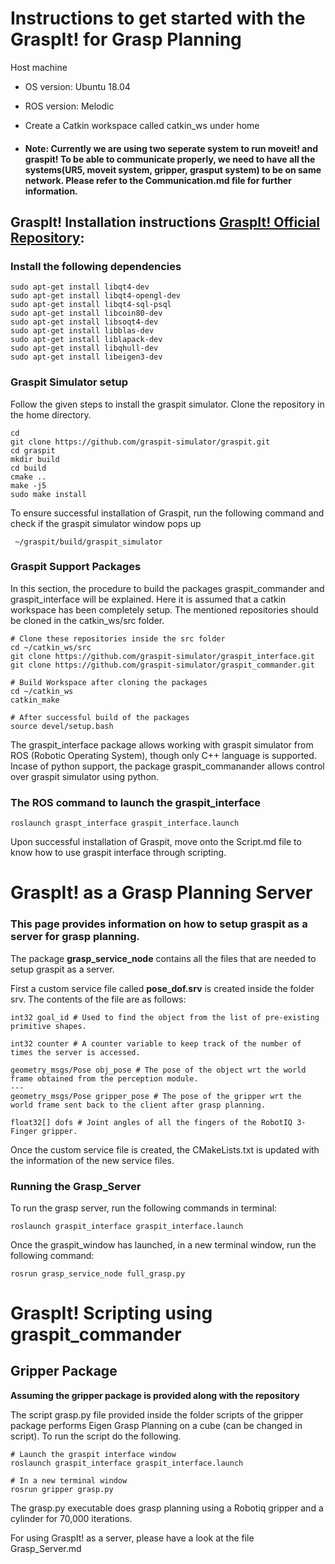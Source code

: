 # Instructions to get started with the GraspIt! for Grasp Planning 

Host machine 
- OS version: Ubuntu 18.04
- ROS version: Melodic
- Create a Catkin workspace called catkin_ws under home  

- #### Note:  Currently we are using two seperate system to run moveit! and graspit! To be able to communicate properly, we need to have all the systems(UR5, moveit system, gripper, grasput system) to be on same network. Please refer to the Communication.md file for further information. 
## GraspIt! Installation instructions [GraspIt! Official Repository](https://github.com/graspit-simulator/graspit): 
### Install the following dependencies
```
sudo apt-get install libqt4-dev
sudo apt-get install libqt4-opengl-dev
sudo apt-get install libqt4-sql-psql
sudo apt-get install libcoin80-dev
sudo apt-get install libsoqt4-dev
sudo apt-get install libblas-dev
sudo apt-get install liblapack-dev
sudo apt-get install libqhull-dev
sudo apt-get install libeigen3-dev
```
### Graspit Simulator setup
Follow the given steps to install the graspit simulator. Clone the repository in the home directory.
```
cd 
git clone https://github.com/graspit-simulator/graspit.git
cd graspit
mkdir build
cd build
cmake ..
make -j5
sudo make install
```
To ensure successful installation of Graspit, run the following command and check if the graspit simulator window pops up
```
 ~/graspit/build/graspit_simulator
```
### Graspit Support Packages
In this section, the procedure to build the packages graspit_commander and graspit_interface will be explained. Here it is assumed that a catkin workspace has been completely setup. The mentioned repositories should be cloned in the catkin_ws/src folder.

```
# Clone these repositories inside the src folder
cd ~/catkin_ws/src
git clone https://github.com/graspit-simulator/graspit_interface.git
git clone https://github.com/graspit-simulator/graspit_commander.git

# Build Workspace after cloning the packages
cd ~/catkin_ws
catkin_make

# After successful build of the packages
source devel/setup.bash
```
The graspit_interface package allows working with graspit simulator from ROS (Robotic Operating System), though only C++ language is supported. Incase of python support, the package graspit_commanander allows control over graspit simulator using python.

### The ROS command to launch the graspit_interface

<!-- Commands to run the interface -->
```
roslaunch graspt_interface graspit_interface.launch
```

Upon successful installation of Graspit, move onto the Script.md file to know how to use graspit interface through scripting.

# GraspIt! as a Grasp Planning Server

### This page provides information on how to setup graspit as a server for grasp planning.

The package **grasp_service_node** contains all the files that are needed to setup graspit as a server. 

First a custom service file called **pose_dof.srv** is created inside the folder srv. The contents of the file are as follows:
```
int32 goal_id # Used to find the object from the list of pre-existing primitive shapes.

int32 counter # A counter variable to keep track of the number of times the server is accessed.

geometry_msgs/Pose obj_pose # The pose of the object wrt the world frame obtained from the perception module.
---
geometry_msgs/Pose gripper_pose # The pose of the gripper wrt the world frame sent back to the client after grasp planning.

float32[] dofs # Joint angles of all the fingers of the RobotIQ 3-Finger gripper.
```

Once the custom service file is created, the CMakeLists.txt is updated with the information of the new service files.

### Running the Grasp_Server

To run the grasp server, run the following commands in terminal:
```
roslaunch graspit_interface graspit_interface.launch
```

Once the graspit_window has launched, in a new terminal window, run the following command:

```
rosrun grasp_service_node full_grasp.py 
```

# GraspIt! Scripting using graspit_commander

## Gripper Package

**Assuming the gripper package is provided along with the repository**

The script grasp.py file provided inside the folder scripts of the gripper package performs Eigen Grasp Planning on a cube (can be changed in script). To run the script do the following.
```
# Launch the graspit interface window
roslaunch graspit_interface graspit_interface.launch

# In a new terminal window
rosrun gripper grasp.py
```

The grasp.py executable does grasp planning using a Robotiq gripper and a cylinder for 70,000 iterations.

For using GraspIt! as a server, please have a look at the file Grasp_Server.md
